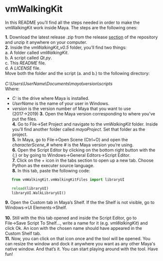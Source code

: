 # vmWalkingKit
 
In this README you’ll find all the steps needed in order to make the vmWalkingKit work inside Maya. The steps are the following ones: 

**1.** Download the latest release .zip from the release [section](https://github.com/nintervik/vmWalkingKit/releases) of the repository and unzip it anywhere on your computer.<br/>
**2.** Inside the *vmWalkingKit_v0.5* folder, you’ll find two things:<br/>
   a. A folder called *vmWalkingKit*.<br/> 
   b. A script called *Qt.py*.<br/>
   c. This *README* file.<br/>
   d. A *LICENSE* file.<br/>
Move both the folder and the script (a. and b.) to the following directory:<br/>     
*C:\Users\UserName\Documents\maya\version\scripts*<br/>
Where:<br/>
   - *C:* is the drive where Maya is installed.
   - *UserName* is the name of your user in Windows.
   - *version* is the version number of Maya that you want to use (2017→2019)
**3.** Open the Maya version corresponding to where you’ve put the files.<br/>
**4.** Go to File→Set Project and navigate to the *vmWalkingKit* folder. Inside you’ll find another folder called *mayaProject*. Set that folder as the project.<br/> 
**5.** In Maya, go to File→Open Scene (Ctrl+O) and open the *characterScene_#* where *#* is the Maya version you’re using.<br/>
**6.** Open the Script Editor by clicking on the bottom right button with the {;} or by going to Windows→General Editors→Script Editor.<br/>
**7.** Click on the + icon in the tabs section to open up a new tab. Choose Python as the executer source language.<br/>
**8.** In this tab, paste the following code:<br/>     
```python
   from vmWalkingKit.vmWalkingKitFiles import libraryUI

   reload(libraryUI)
   libraryUI.WalkLibraryUI()
```
**9.** Open the Custom tab in Maya’s Shelf. If the the Shelf is not visible, go to Windows→UI Elements→Shelf.<br/>  
**10.** Still with the this tab opened and inside the Script Editor, go to File→Save Script To Shelf…, write a name for it (e.g. *vmWalkingKit*) and click Ok. An icon with the chosen name should have appeared in the Custom Shelf tab.<br/>
**11.** Now, you can click on that icon once and the tool will be opened. You can resize the window and dock it anywhere you want as any other Maya's native window. And that’s it. You can start playing around with the tool. Have fun!<br/> 
